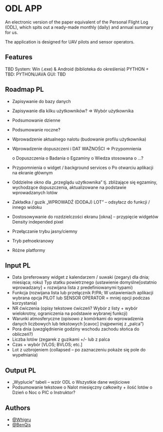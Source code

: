 
# ODL APP

An electronic version of the paper equivalent of the Personal Flight Log (ODL), which spits out a ready-made monthly (daily) and annual summary for us.

The application is designed for UAV pilots and sensor operators.

## Features
TBD
System: Win (.exe) & Android (biblioteka do określenia)
PYTHON + TBD: PYTHON/JAVA
GUI: TBD


## Roadmap PL
- Zapisywanie do bazy danych 
- Zapisywanie dla kilku użytkowników? => Wybór użytkownika
- Podsumowanie dzienne
- Podsumowanie roczne?
- Wprowadzenie aktualnego nalotu (budowanie profilu użytkownika)
- Wprowadzenie dopuszczeni i DAT WAŻNOŚCI => Przypomnienia

    o	Dopuszczenia
    o	Badania
    o	Egzaminy
    o	Wiedza stosowana
    o	…?

- Przypomnienia
    o	 widget / background services
    o	Po otwarciu aplikacji na ekranie głównym

- Oddzielne okno dla „przeglądu użytkownika” tj. zbliżające się egzaminy, wychodzące dopuszczenia, aktualizowane na podstawie wprowadzanych lotów
- Zakładka / guzik „WPROWADŹ (DODAJ) LOT” – odsyłacz do funkcji / innego widoku
- Dostosowywanie do rozdzielczości ekranu [okna] – przypięcie widgetów Density independed pixel
- Przełączanie trybu jasny/ciemny
- Tryb pełnoekranowy
- Różne platformy



## Input PL

- Data (preferowany widget z kalendarzem / suwaki (zegary) dla dnia; miesiąca; roku)
Typ statku powietrznego (ustawienie domyślne[ostatnio wprowadzany] + rozwijana lista z predefiniowanymi typami)
- Funkcja (rozwijana lista lub przełącznik P/PA; W ustawieniach aplikacji wybrana opcja PILOT lub SENSOR OPERATOR = mniej opcji podczas korzystania)
- NR ćwiczenia (opisy tekstowe ćwiczeń? Wybór z listy + wybór wielokrotny, ograniczenia na podstawie wybranej funkcji)
- Warunki atmosferyczne (opisowo z komórkami do wprowadzenia danych liczbowych lub tekstowych [cavoc] (najpewniej z „palca”)
- Pora dnia (uwzględnienie godziny wschodu zachodu słońca do obliczeń?)
- Liczba lotów (zegarek z guzikami +/- lub z palca
- Czas + wybór [VLOS; BVLOS; etc.]
- Lot z uzbrojeniem (collapsed – po zaznaczeniu pokaże się pole do wypełniania) 

## Output PL
- „Wyplucie” tabeli – wzór ODL
    o	   Wszystkie dane wejściowe
- Podsumowanie tekstowe
    o	Nalot miesięczny całkowity + ilość lotów
    o	Dzień
    o	Noc
    o	PIC
    o	Instruktor? 

## Authors

- [@Whigru](https://github.com/Whigru)
- [@BenQis](https://github.com/BenQis)

